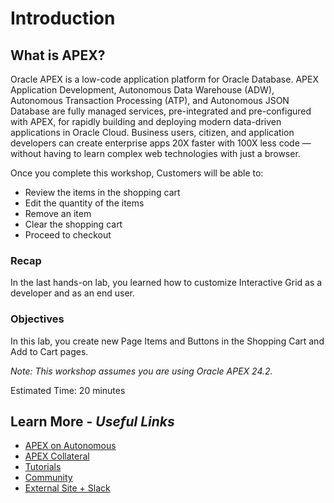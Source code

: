# Introduction

## **What is APEX?**

Oracle APEX is a low-code application platform for Oracle Database. APEX Application Development, Autonomous Data Warehouse (ADW), Autonomous Transaction Processing (ATP), and Autonomous JSON Database are fully managed services, pre-integrated and pre-configured with APEX, for rapidly building and deploying modern data-driven applications in Oracle Cloud. Business users, citizen, and application developers can create enterprise apps 20X faster with 100X less code — without having to learn complex web technologies with just a browser.

Once you complete this workshop, Customers will be able to:

- Review the items in the shopping cart
- Edit the quantity of the items
- Remove an item
- Clear the shopping cart
- Proceed to checkout

### Recap

In the last hands-on lab, you learned how to customize Interactive Grid as a developer and as an end user.

### Objectives

In this lab, you create new Page Items and Buttons in the Shopping Cart and Add to Cart pages.

*Note: This workshop assumes you are using Oracle APEX 24.2.*

Estimated Time: 20 minutes

## Learn More - *Useful Links*

- [APEX on Autonomous](https://apex.oracle.com/autonomous)
- [APEX Collateral](https://www.oracle.com/database/technologies/appdev/apex/collateral.html)
- [Tutorials](https://apex.oracle.com/en/learn/tutorials)
- [Community](https://apex.oracle.com/community)
- [External Site + Slack](http://apex.world)
